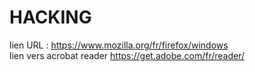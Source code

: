 # HACKING


lien URL : https://www.mozilla.org/fr/firefox/windows <br>
lien vers acrobat reader https://get.adobe.com/fr/reader/ 

